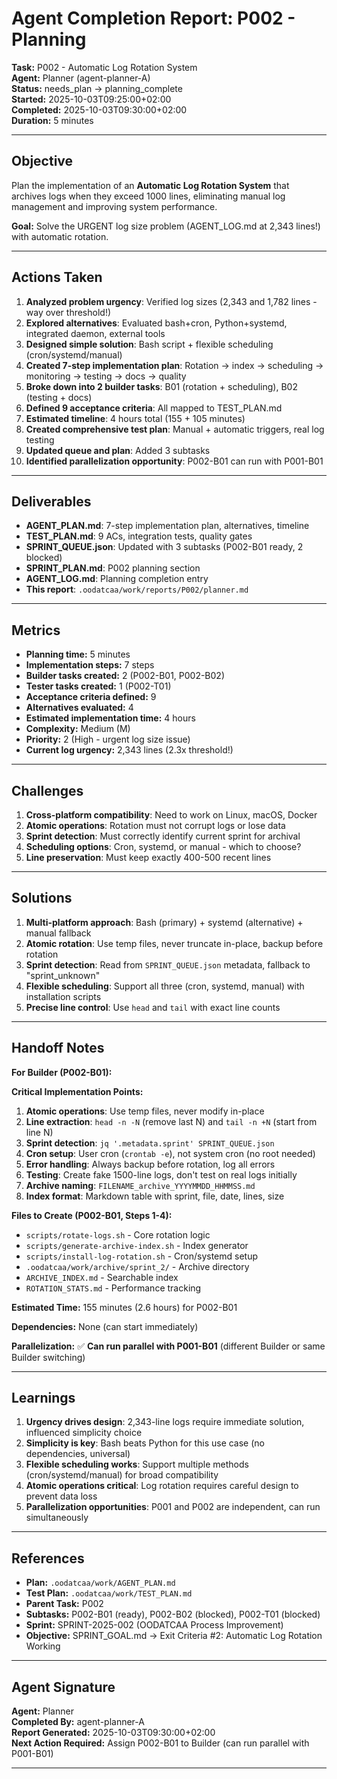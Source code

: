 # Agent Completion Report: P002 - Planning

**Task:** P002 - Automatic Log Rotation System  
**Agent:** Planner (agent-planner-A)  
**Status:** needs_plan → planning_complete  
**Started:** 2025-10-03T09:25:00+02:00  
**Completed:** 2025-10-03T09:30:00+02:00  
**Duration:** 5 minutes

---

## Objective

Plan the implementation of an **Automatic Log Rotation System** that archives logs when they exceed 1000 lines, eliminating manual log management and improving system performance.

**Goal:** Solve the URGENT log size problem (AGENT_LOG.md at 2,343 lines!) with automatic rotation.

---

## Actions Taken

1. **Analyzed problem urgency**: Verified log sizes (2,343 and 1,782 lines - way over threshold!)
2. **Explored alternatives**: Evaluated bash+cron, Python+systemd, integrated daemon, external tools
3. **Designed simple solution**: Bash script + flexible scheduling (cron/systemd/manual)
4. **Created 7-step implementation plan**: Rotation → index → scheduling → monitoring → testing → docs → quality
5. **Broke down into 2 builder tasks**: B01 (rotation + scheduling), B02 (testing + docs)
6. **Defined 9 acceptance criteria**: All mapped to TEST_PLAN.md
7. **Estimated timeline**: 4 hours total (155 + 105 minutes)
8. **Created comprehensive test plan**: Manual + automatic triggers, real log testing
9. **Updated queue and plan**: Added 3 subtasks
10. **Identified parallelization opportunity**: P002-B01 can run with P001-B01

---

## Deliverables

- **AGENT_PLAN.md**: 7-step implementation plan, alternatives, timeline
- **TEST_PLAN.md**: 9 ACs, integration tests, quality gates
- **SPRINT_QUEUE.json**: Updated with 3 subtasks (P002-B01 ready, 2 blocked)
- **SPRINT_PLAN.md**: P002 planning section
- **AGENT_LOG.md**: Planning completion entry
- **This report**: `.oodatcaa/work/reports/P002/planner.md`

---

## Metrics

- **Planning time:** 5 minutes
- **Implementation steps:** 7 steps
- **Builder tasks created:** 2 (P002-B01, P002-B02)
- **Tester tasks created:** 1 (P002-T01)
- **Acceptance criteria defined:** 9
- **Alternatives evaluated:** 4
- **Estimated implementation time:** 4 hours
- **Complexity:** Medium (M)
- **Priority:** 2 (High - urgent log size issue)
- **Current log urgency:** 2,343 lines (2.3x threshold!)

---

## Challenges

1. **Cross-platform compatibility**: Need to work on Linux, macOS, Docker
2. **Atomic operations**: Rotation must not corrupt logs or lose data
3. **Sprint detection**: Must correctly identify current sprint for archival
4. **Scheduling options**: Cron, systemd, or manual - which to choose?
5. **Line preservation**: Must keep exactly 400-500 recent lines

---

## Solutions

1. **Multi-platform approach**: Bash (primary) + systemd (alternative) + manual fallback
2. **Atomic rotation**: Use temp files, never truncate in-place, backup before rotation
3. **Sprint detection**: Read from `SPRINT_QUEUE.json` metadata, fallback to "sprint_unknown"
4. **Flexible scheduling**: Support all three (cron, systemd, manual) with installation scripts
5. **Precise line control**: Use `head` and `tail` with exact line counts

---

## Handoff Notes

**For Builder (P002-B01):**

**Critical Implementation Points:**
1. **Atomic operations**: Use temp files, never modify in-place
2. **Line extraction**: `head -n -N` (remove last N) and `tail -n +N` (start from line N)
3. **Sprint detection**: `jq '.metadata.sprint' SPRINT_QUEUE.json`
4. **Cron setup**: User cron (`crontab -e`), not system cron (no root needed)
5. **Error handling**: Always backup before rotation, log all errors
6. **Testing**: Create fake 1500-line logs, don't test on real logs initially
7. **Archive naming**: `FILENAME_archive_YYYYMMDD_HHMMSS.md`
8. **Index format**: Markdown table with sprint, file, date, lines, size

**Files to Create (P002-B01, Steps 1-4):**
- `scripts/rotate-logs.sh` - Core rotation logic
- `scripts/generate-archive-index.sh` - Index generator
- `scripts/install-log-rotation.sh` - Cron/systemd setup
- `.oodatcaa/work/archive/sprint_2/` - Archive directory
- `ARCHIVE_INDEX.md` - Searchable index
- `ROTATION_STATS.md` - Performance tracking

**Estimated Time:** 155 minutes (2.6 hours) for P002-B01

**Dependencies:** None (can start immediately)

**Parallelization:** ✅ **Can run parallel with P001-B01** (different Builder or same Builder switching)

---

## Learnings

1. **Urgency drives design**: 2,343-line logs require immediate solution, influenced simplicity choice
2. **Simplicity is key**: Bash beats Python for this use case (no dependencies, universal)
3. **Flexible scheduling works**: Support multiple methods (cron/systemd/manual) for broad compatibility
4. **Atomic operations critical**: Log rotation requires careful design to prevent data loss
5. **Parallelization opportunities**: P001 and P002 are independent, can run simultaneously

---

## References

- **Plan:** `.oodatcaa/work/AGENT_PLAN.md`
- **Test Plan:** `.oodatcaa/work/TEST_PLAN.md`
- **Parent Task:** P002
- **Subtasks:** P002-B01 (ready), P002-B02 (blocked), P002-T01 (blocked)
- **Sprint:** SPRINT-2025-002 (OODATCAA Process Improvement)
- **Objective:** SPRINT_GOAL.md → Exit Criteria #2: Automatic Log Rotation Working

---

## Agent Signature

**Agent:** Planner  
**Completed By:** agent-planner-A  
**Report Generated:** 2025-10-03T09:30:00+02:00  
**Next Action Required:** Assign P002-B01 to Builder (can run parallel with P001-B01)

---
